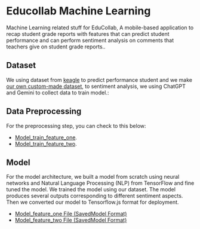 # Educollab Machine Learning

Machine Learning related stuff for EduCollab, A mobile-based application to recap student grade reports with features that can predict student performance and can perform sentiment analysis on comments that teachers give on student grade reports..

## Dataset
We using dataset from [keagle](https://www.kaggle.com/datasets/nikhil7280/student-performance-multiple-linear-regression) to predict performance student and we make [our own custom-made dataset](https://github.com/dennyrianto/asterisk-machine-learning/blob/main/data/dataset_final.parquet), to sentiment analysis, we using ChatGPT and Gemini to collect data to train model.:

## Data Preprocessing
For the preprocessing step, you can check to this below:
- [Model_train_feature_one](data/label.py).
- [Model_train_feature_two]().

## Model
For the model architecture, we built a model from scratch using neural networks and Natural Language Processing (NLP) from TensorFlow and fine tuned the model. We trained the model using our dataset. The model produces several outputs corresponding to different sentiment aspects. Then we converted our model to Tensorflow.js format for deployment.

- [Model_feature_one File (SavedModel Format)](https://drive.google.com/file/d/1iu_hIZLIFaDeruR8wB_3Cwn-gv5IgKEw/view?usp=drive_link)
- [Model_feature_two File (SavedModel Format)](https://drive.google.com/file/d/1iu_hIZLIFaDeruR8wB_3Cwn-gv5IgKEw/view?usp=drive_link)

